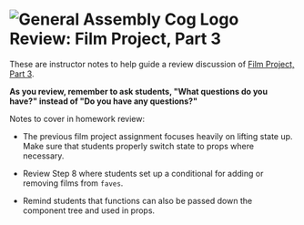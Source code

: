 # ![General Assembly Cog Logo](https://ga-dash.s3.amazonaws.com/production/assets/logo-9f88ae6c9c3871690e33280fcf557f33.png) Review: Film Project, Part 3

These are instructor notes to help guide a review discussion of [Film Project, Part 3](https://git.generalassemb.ly/react-development/react-development-course-materials/blob/master/03-Underlying%20Concepts/05-film-project-part3.mdblob/master/02-React%20State/12-film-project-part2.md).

**As you review, remember to ask students, "What questions do you have?" instead of "Do you have any questions?"**


Notes to cover in homework review:

- The previous film project assignment focuses heavily on lifting state up.  Make sure that students properly switch state to props where necessary.

- Review Step 8 where students set up a conditional for adding or removing films from `faves`.

- Remind students that functions can also be passed down the component tree and used in props.

